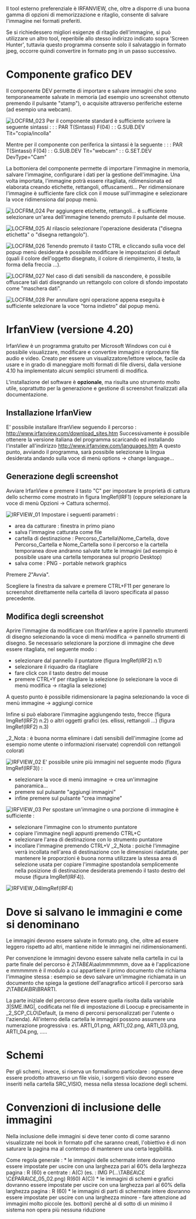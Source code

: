 Il tool esterno preferenziale è IRFANVIEW, che, oltre a disporre di una buona gamma di opzioni di memorizzazione e ritaglio, consente di salvare l'immagine nei formati preferiti.

Se si richiedessero migliori esigenze di ritaglio dell'immagine, si può utilizzare un altro tool, reperibile allo stesso indirizzo indicato sopra 'Screen Hunter', tuttavia questo programma consente solo il salvataggio in formato jpeg, occorre quindi convertire in formato png in un passo successivo.

# Componente grafico DEV
Il componente DEV permette di importare e salvare immagini che sono temporaneamente salvate in memoria (ad esempio uno screenshot ottenuto premendo il pulsante "stamp"), o acquisite attraverso periferiche esterne (ad esempio una webcam).

![LOCFRM_023](http://doc.smeup.com/immagini/LOCFRM_LTD/LOCFRM_023.png)
Per il componente standard è sufficiente scrivere la seguente sintassi : 
 :  : PAR T(Sintassi) F(04)
  :   : G.SUB.DEV Tit="copia/incolla"

Mentre per il componente con periferica la sintassi è la seguente : 
 :  : PAR T(Sintassi) F(04)
  :   : G.SUB.DEV Tit="webcam"
  :   : G.SET.DEV DevType="Cam"


La bottoniera del componente permette di importare l'immagine in memoria, salvare l'immagine, configurare i dati per la gestione dell'immagine. Una volta importata, l'immagine potrà essere ritagliata, ridimensionata ed elaborata creando etichette, rettangoli, offuscamenti...
Per ridimensionare l'immagine è sufficiente fare click con il mouse sull'immagine e selezionare la voce ridimensiona dal popup menù.

![LOCFRM_024](http://doc.smeup.com/immagini/LOCFRM_LTD/LOCFRM_024.png)
Per aggiungere etichette, rettangoli... è sufficiente selezionare un'area dell'immagine tenendo premuto il pulsante del mouse.

![LOCFRM_025](http://doc.smeup.com/immagini/LOCFRM_LTD/LOCFRM_025.png)
Al rilascio selezionare l'operazione desiderata ("disegna etichetta" o "disegna rettangolo").

![LOCFRM_026](http://doc.smeup.com/immagini/LOCFRM_LTD/LOCFRM_026.png)
Tenendo premuto il tasto CTRL e cliccando sulla voce del popup menù desiderata è possibile modificare le impostazioni di default (quali il colore dell'oggetto disegnato, il colore di riempimento, il testo, la forma della freccia ...).

![LOCFRM_027](http://doc.smeup.com/immagini/LOCFRM_LTD/LOCFRM_027.png)
Nel caso di dati sensibili da nascondere, è possibile offuscare tali dati disegnando un rettangolo con colore di sfondo impostato come "maschera dati".

![LOCFRM_028](http://doc.smeup.com/immagini/LOCFRM_LTD/LOCFRM_028.png)
Per annullare ogni operazione appena eseguita è sufficiente selezionare la voce "torna indietro" dal popup menù.

# IrfanView (versione 4.20)
IrfanView è un programma gratuito per Microsoft Windows con cui è possibile visualizzare, modificare e convertire immagini e riprodurre file audio e video. Creato per essere un visualizzatore/lettore veloce, facile da usare e in grado di maneggiare molti formati di file diversi, dalla versione 4.10 ha implementato alcuni semplici strumenti di modifica.

L'installazione del software è **opzionale**, ma risulta uno strumento molto utile, soprattutto per la generazione e gestione di screenshot finalizzati alla documentazione.

## Installazione IrfanView
E' possibile installare IfranView seguendo il percorso : 
http://www.irfanview.com/download_sites.htm
Successivamente è possibile ottenere la versione italiana del programma scaricando ed installando l'installer all'indirizzo
http://www.irfanview.com/languages.htm
A questo punto, avviando il programma, sarà possibile selezionare la lingua desiderata andando sulla voce di menù options -> change language...

## Generazione degli screenshot
Avviare IrfanView e premere il tasto "C" per impostare le proprietà di cattura dello schermo come mostrato in figura ImgRef(IRF1) (oppure selezionare la voce di menù  Opzioni -> Cattura schermo).

![IRFVIEW_01](http://doc.smeup.com/immagini/LOCFRM_LTD/IRFVIEW_01.png)
Impostare i seguenti parametri : 

- area da catturare :  finestra in primo piano
- salva l'immagine catturata come file
- cartella di destinazione :  Percorso_Cartella\Nome_Cartella, dove Percorso_Cartella e Nome_Cartella sono il percorso e la cartella temporanea dove andranno salvate tutte le immagini (ad esempio è possibile usare una cartella temporanea sul proprio Desktop)
- salva come :  PNG - portable network graphics

Premere _2_"Avvia".

Scegliere la finestra da salvare e premere CTRL+F11 per generare lo screenshot direttamente nella cartella di lavoro specificata al passo precedente.

## Modifica degli screenshot
Aprire l'immagine da modificare con IfranView e aprire il pannello strumenti di disegno selezionando la voce di menù modifica -> pannello strumenti di disegno.
Se necessario selezionare la porzione di immagine che deve essere ritagliata, nel seguente modo : 

- selezionare dal pannello il puntatore (figura ImgRef(IRF2) n.1)
- selezionare il riquadro da ritagliare
- fare click con il tasto destro del mouse
- premere CTRL+Y per ritagliare la selezione (o selezionare la voce di menù modifica -> ritaglia la selezione)

A questo punto è possibile ridimensionare la pagina selezionando la voce di menù immagine -> aggiungi cornice

Infine si può elaborare l'immagine aggiungendo testo, frecce (figura ImgRef(IRF2) n.2) o altri oggetti grafici (es. ellissi, rettangoli ...) (figura ImgRef(IRF2) n.3)

_2_Nota :  è buona norma eliminare i dati sensibili dell'immagine (come ad esempio nome utente o informazioni riservate) coprendoli con rettangoli colorati

![IRFVIEW_02](http://doc.smeup.com/immagini/LOCFRM_LTD/IRFVIEW_02.png)
E' possibile unire più immagini nel seguente modo (figura ImgRef(IRF3)) : 

- selezionare la voce di menù immagine -> crea un'immagine panoramica...
- premere sul pulsante "aggiungi immagini"
- infine premere sul pulsante "crea immagine"

![IRFVIEW_03](http://doc.smeup.com/immagini/LOCFRM_LTD/IRFVIEW_03.png)
Per spostare un'immagine o una porzione di immagine è sufficiente : 

- selezionare l'immagine con lo strumento puntatore
- copiare l'immagine negli appunti premendo CTRL+C
- selezionare l'area di destinazione con lo strumento puntatore
- incollare l'immagine premendo CTRL+V
_2_Nota :  poichè l'immagine verrà incollata nell'area di destinazione con le dimensioni riadattate, per mantenere le proporzioni è buona norma utilizzare la stessa area di selezione usata per copiare l'immagine spostandola semplicemente nella posizione di destinazione desiderata premendo il tasto destro del mouse (figura ImgRef(IRF4)).

![IRFVIEW_04](http://doc.smeup.com/immagini/LOCFRM_LTD/IRFVIEW_04.png)ImgRef(IRF4)

# Dove si salvano le immagini e come si denominano
Le immagini devono essere salvate in formato png, che, oltre ad essere leggero rispetto ad altri, mantiene nitide le immagini nei ridimensionamenti.

Per convenzione le immagini devono essere salvate nella cartella in cui la parte finale del percorso è _2_\TAB£A\aa\mmmmmm\, dove aa è l'applicazione e mmmmmm è il modulo a cui appartiene il primo documento che richiama l'immagine stessa :  esempio se devo salvare un'immagine richiamata in un documento che spiega la gestione dell'anagrafico articoli il percorso sarà _2_\TAB£A\BR\BRARTI.

La parte iniziale del percorso deve essere quella risolta dalla variabile _3_|SME.IMG|, codificata nel file di impostazione di Loocup e precisamente in _2_SCP_CLO\Default, (a meno di percorsi personalizzati per l'utente o l'azienda).
All'interno della cartella le immagini possono assumere una numerazione progressiva :  es. ARTI_01.png, ARTI_02.png, ARTI_03.png, ARTI_04.png, .....

# Schemi
Per gli schemi, invece, si riserva un formalismo particolare :  ognuno deve essere prodotto attraverso un file visio, i sorgenti visio devono essere inseriti nella cartella SRC_VISIO, messa nella stessa locazione degli schemi.

# Convenzioni di inclusione delle immagini
Nella inclusione delle immagini si deve tener conto di come saranno visualizzate nei book in formato pdf che saranno creati, l'obiettivo è di non saturare la pagina ma al contempo di mantenere una certa leggibilità.

Come regola generale : 
 \* le immagini delle schermate intere  dovranno essere impostate per uscire con una larghezza pari al 60% della larghezza pagina :  R (60) e centrate :  A(C) (es. :  IMG P(...\TAB£A\C£\C£PARA\C£_05_02.png) R(60) A(C))
 \* le immagini di schemi e grafici dovranno essere impostate per uscire con una larghezza pari al 60% della larghezza pagina :  R (60)
 \* le immagini di parti di schermate intere  dovranno essere impostate per uscire con una larghezza minore - fare attenzione ad immagini molto piccole (es. bottoni) perchè al di sotto di un minimo il sistema non opera più nessuna riduzione
